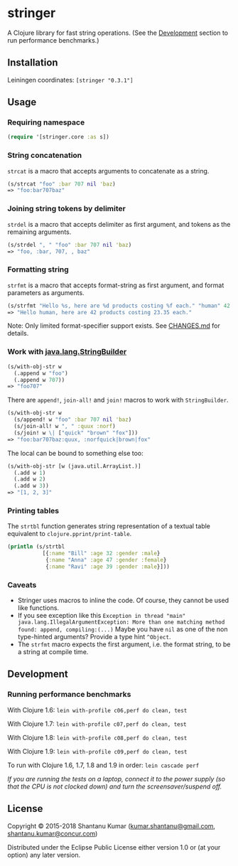 # stringer

A Clojure library for fast string operations. (See the [Development](#development) section to run performance
benchmarks.)


## Installation

Leiningen coordinates: `[stringer "0.3.1"]`


## Usage

### Requiring namespace

```clojure
(require '[stringer.core :as s])
```

### String concatenation

`strcat` is a macro that accepts arguments to concatenate as a string.

```clojure
(s/strcat "foo" :bar 707 nil 'baz)
=> "foo:bar707baz"
```

### Joining string tokens by delimiter

`strdel` is a macro that accepts delimiter as first argument, and tokens as
the remaining arguments.

```clojure
(s/strdel ", " "foo" :bar 707 nil 'baz)
=> "foo, :bar, 707, , baz"
```

### Formatting string

`strfmt` is a macro that accepts format-string as first argument, and format
parameters as arguments.

```clojure
(s/strfmt "Hello %s, here are %d products costing %f each." "human" 42 23.35)
=> "Hello human, here are 42 products costing 23.35 each."
```

Note: Only limited format-specifier support exists. See [CHANGES.md](CHANGES.md) for details.

### Work with [java.lang.StringBuilder](https://docs.oracle.com/javase/8/docs/api/java/lang/StringBuilder.html)

```clojure
(s/with-obj-str w
  (.append w "foo")
  (.append w 707))
=> "foo707"
```

There are `append!`, `join-all!` and `join!` macros to work with `StringBuilder`.

```clojure
(s/with-obj-str w
  (s/append! w "foo" :bar 707 nil 'baz)
  (s/join-all! w ", " :quux :norf)
  (s/join! w \| ["quick" "brown" "fox"]))
=> "foo:bar707baz:quux, :norfquick|brown|fox"
```

The local can be bound to something else too:

```clojure
(s/with-obj-str [w (java.util.ArrayList.)]
  (.add w 1)
  (.add w 2)
  (.add w 3))
=> "[1, 2, 3]"
```

### Printing tables

The `strtbl` function generates string representation of a textual table equivalent to `clojure.pprint/print-table`.

```clojure
(println (s/strtbl
           [{:name "Bill" :age 32 :gender :male}
            {:name "Anna" :age 47 :gender :female}
            {:name "Ravi" :age 39 :gender :male}]))
```


### Caveats

* Stringer uses macros to inline the code. Of course, they cannot be used like functions.
* If you see exception like this
   `Exception in thread "main" java.lang.IllegalArgumentException: More than one matching method found: append, compiling:(...)`
   Maybe you have `nil` as one of the non type-hinted arguments? Provide a type hint `^Object`.
* The `strfmt` macro expects the first argument, i.e. the format string, to be a string at compile time.


## Development

### Running performance benchmarks

With Clojure 1.6: `lein with-profile c06,perf do clean, test`

With Clojure 1.7: `lein with-profile c07,perf do clean, test`

With Clojure 1.8: `lein with-profile c08,perf do clean, test`

With Clojure 1.9: `lein with-profile c09,perf do clean, test`

To run with Clojure 1.6, 1.7, 1.8 and 1.9 in order: `lein cascade perf`

_If you are running the tests on a laptop, connect it to the power supply (so that the CPU is not clocked down) and
turn the screensaver/suspend off._


## License

Copyright © 2015-2018 Shantanu Kumar (kumar.shantanu@gmail.com, shantanu.kumar@concur.com)

Distributed under the Eclipse Public License either version 1.0 or (at
your option) any later version.
